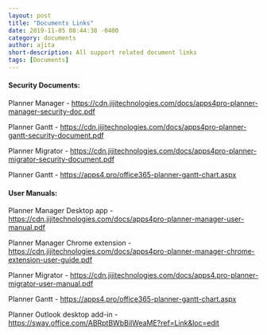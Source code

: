 ```yaml
---
layout: post
title: "Documents Links"
date: 2019-11-05 08:44:38 -0400
category: documents
author: ajita
short-description: All support related document links
tags: [Documents]
---
```

#### Security Documents: 

Planner Manager - https://cdn.jijitechnologies.com/docs/apps4pro-planner-manager-security-doc.pdf 

Planner Gantt - https://cdn.jijitechnologies.com/docs/apps4pro-planner-gantt-security-document.pdf 

Planner Migrator - https://cdn.jijitechnologies.com/docs/apps4pro-planner-migrator-security-document.pdf 

Planner Gantt - https://apps4.pro/office365-planner-gantt-chart.aspx 

 

#### User Manuals: 

Planner Manager Desktop app - https://cdn.jijitechnologies.com/docs/apps4pro-planner-manager-user-manual.pdf 

Planner Manager Chrome extension - https://cdn.jijitechnologies.com/docs/apps4pro-planner-manager-chrome-extension-user-guide.pdf 

Planner Migrator - https://cdn.jijitechnologies.com/docs/apps4.pro-planner-migrator-user-manual.pdf 

Planner Gantt - https://apps4.pro/office365-planner-gantt-chart.aspx 

Planner Outlook desktop add-in - https://sway.office.com/ABRptBWbBiIWeaME?ref=Link&loc=edit 
